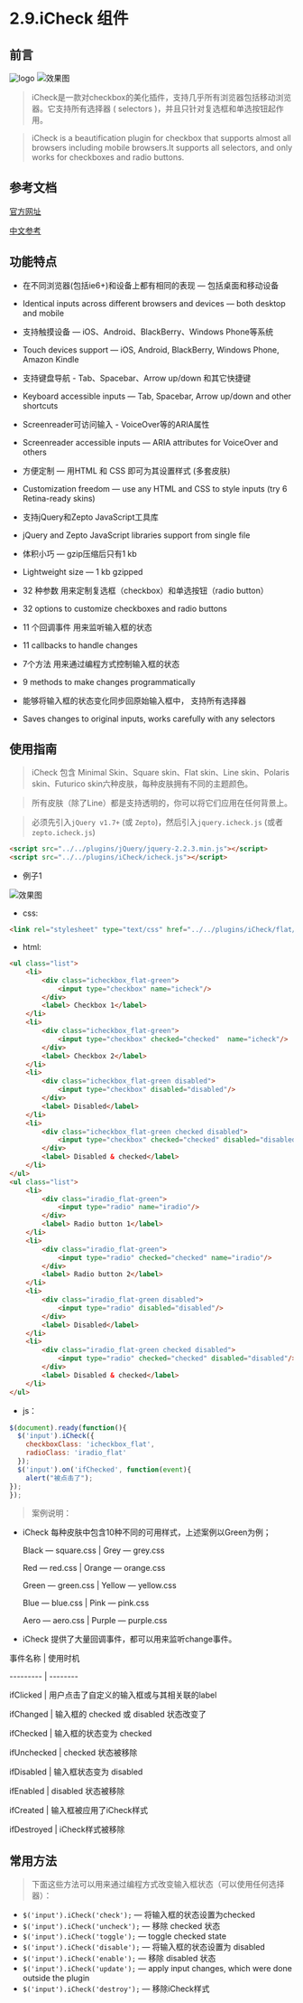 # 2.9.iCheck 组件


## 前言

![logo](../img/icheck/check.png)
![效果图](../img/icheck/che.png)

> iCheck是一款对checkbox的美化插件，支持几乎所有浏览器包括移动浏览器。它支持所有选择器 ( selectors )，并且只针对复选框和单选按钮起作用。

> iCheck is a beautification plugin for checkbox that supports almost all browsers including mobile browsers.It supports all selectors, and only works for checkboxes and radio buttons.

## 参考文档

[官方网址](http://icheck.fronteed.com/)

[中文参考](http://www.jq22.com/yanshi784)

## 功能特点

- 在不同浏览器(包括ie6+)和设备上都有相同的表现 — 包括桌面和移动设备

- Identical inputs across different browsers and devices — both desktop and mobile

- 支持触摸设备 — iOS、Android、BlackBerry、Windows Phone等系统

- Touch devices support — iOS, Android, BlackBerry, Windows Phone, Amazon Kindle

- 支持键盘导航 - Tab、Spacebar、Arrow up/down 和其它快捷键

- Keyboard accessible inputs — Tab, Spacebar, Arrow up/down and other shortcuts

- Screenreader可访问输入 - VoiceOver等的ARIA属性

- Screenreader accessible inputs — ARIA attributes for VoiceOver and others

- 方便定制 — 用HTML 和 CSS 即可为其设置样式 (多套皮肤)

- Customization freedom — use any HTML and CSS to style inputs (try 6 Retina-ready skins)

- 支持jQuery和Zepto JavaScript工具库

- jQuery and Zepto JavaScript libraries support from single file

- 体积小巧 — gzip压缩后只有1 kb

- Lightweight size — 1 kb gzipped

- 32 种参数 用来定制复选框（checkbox）和单选按钮（radio button）

- 32 options to customize checkboxes and radio buttons

- 11 个回调事件 用来监听输入框的状态

- 11 callbacks to handle changes

- 7个方法 用来通过编程方式控制输入框的状态

- 9 methods to make changes programmatically

- 能够将输入框的状态变化同步回原始输入框中， 支持所有选择器

- Saves changes to original inputs, works carefully with any selectors


## 使用指南

> iCheck 包含 Minimal Skin、Square skin、Flat skin、Line skin、Polaris skin、Futurico skin六种皮肤，每种皮肤拥有不同的主题颜色。

> 所有皮肤（除了Line）都是支持透明的，你可以将它们应用在任何背景上。

> 必须先引入`jQuery v1.7+` (或 `Zepto`)，然后引入`jquery.icheck.js` (或者`zepto.icheck.js`)

```html
<script src="../../plugins/jQuery/jquery-2.2.3.min.js"></script>
<script src="../../plugins/iCheck/icheck.js"></script>
```

- 例子1

![效果图](../img/icheck/checks.png)

- css:
```html
<link rel="stylesheet" type="text/css" href="../../plugins/iCheck/flat/green.css" />
```

- html:

```html
<ul class="list">
    <li>
        <div class="icheckbox_flat-green">
            <input type="checkbox" name="icheck"/>
        </div>
        <label> Checkbox 1</label>
    </li>
    <li>
        <div class="icheckbox_flat-green">
            <input type="checkbox" checked="checked"  name="icheck"/>
        </div>
        <label> Checkbox 2</label>
    </li>
    <li>
        <div class="icheckbox_flat-green disabled">
            <input type="checkbox" disabled="disabled"/>
        </div>
        <label> Disabled</label>
    </li>
    <li>
        <div class="icheckbox_flat-green checked disabled">
            <input type="checkbox" checked="checked" disabled="disabled"/>
        </div>
        <label> Disabled & checked</label>
    </li>
</ul>
<ul class="list">
    <li>
        <div class="iradio_flat-green">
            <input type="radio" name="iradio"/>
        </div>
        <label> Radio button 1</label>
    </li>
    <li>
        <div class="iradio_flat-green">
            <input type="radio" checked="checked" name="iradio"/>
        </div>
        <label> Radio button 2</label>
    </li>
    <li>
        <div class="iradio_flat-green disabled">
            <input type="radio" disabled="disabled"/>
        </div>
        <label> Disabled</label>
    </li>
    <li>
        <div class="iradio_flat-green checked disabled">
            <input type="radio" checked="checked" disabled="disabled"/>
        </div>
        <label> Disabled & checked</label>
    </li>
</ul>
```
- js：

```js 
$(document).ready(function(){
  $('input').iCheck({
    checkboxClass: 'icheckbox_flat',
    radioClass: 'iradio_flat'
  });
  $('input').on('ifChecked', function(event){
    alert("被点击了");
});
});
```

> 案例说明：

- iCheck 每种皮肤中包含10种不同的可用样式，上述案例以Green为例；

    Black — square.css | Grey — grey.css

    Red — red.css | Orange — orange.css

    Green — green.css | Yellow — yellow.css

    Blue — blue.css | Pink — pink.css

    Aero — aero.css | Purple — purple.css


- iCheck 提供了大量回调事件，都可以用来监听change事件。

事件名称 | 使用时机

--------- | --------

ifClicked | 用户点击了自定义的输入框或与其相关联的label

ifChanged | 输入框的 checked 或 disabled 状态改变了

ifChecked | 输入框的状态变为 checked

ifUnchecked | checked 状态被移除

ifDisabled | 输入框状态变为 disabled

ifEnabled | disabled 状态被移除

ifCreated | 输入框被应用了iCheck样式

ifDestroyed | iCheck样式被移除


## 常用方法

 > 下面这些方法可以用来通过编程方式改变输入框状态（可以使用任何选择器）：

- `$('input').iCheck('check');` — 将输入框的状态设置为checked
- `$('input').iCheck('uncheck');` — 移除 checked 状态
- `$('input').iCheck('toggle');` — toggle checked state
- `$('input').iCheck('disable');` — 将输入框的状态设置为 disabled
- `$('input').iCheck('enable');` — 移除 disabled 状态
- `$('input').iCheck('update');` — apply input changes, which were done outside the plugin
- `$('input').iCheck('destroy');` — 移除iCheck样式

